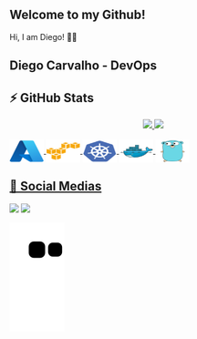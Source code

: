 ## Welcome to my Github!

Hi, I am Diego! 👋🏼
## Diego Carvalho - DevOps

## ⚡ GitHub Stats
<div align="center">
  <a href="https://github.com/diegojc33">
  <img height="180em" src="https://github-readme-stats.vercel.app/api?username=diegojc33&show_icons=true&theme=dracula&include_all_commits=true&count_private=true"/>
  <img height="180em" src="https://github-readme-stats.vercel.app/api/top-langs/?username=diegojc33&layout=compact&langs_count=7&theme=dracula"/>
</div>

 <div style="display: inline_block"><br>

<img align="center" alt="GU-Az" height="40" width="60" src="https://raw.githubusercontent.com/devicons/devicon/master/icons/azure/azure-original.svg">
  <img align="center" alt="GU-AWS" height="40" width="60" src="https://raw.githubusercontent.com/devicons/devicon/master/icons/amazonwebservices/amazonwebservices-original.svg">
  <img align="center" alt="GU-K8S" height="40" width="60" src="https://raw.githubusercontent.com/devicons/devicon/master/icons/kubernetes/kubernetes-plain.svg">
  <img align="center" alt="GU-DOC" height="40" width="60" src="https://raw.githubusercontent.com/devicons/devicon/master/icons/docker/docker-original.svg">
  <img align="center" alt="GU-GO" height="40" width="60" src="https://raw.githubusercontent.com/devicons/devicon/master/icons/go/go-original.svg">
  
<div> 


## 📱 Social Medias
<div>
  <a href = "mailto: diego.jcarvalho25@gmail.com"><img src="https://img.shields.io/badge/-Gmail-%23EA4335?style=for-the-badge&logo=gmail&logoColor=white" target="_blank"></a>
  <a href="https://www.linkedin.com/in/diegojcarvalho/" target="_blank"><img src="https://img.shields.io/badge/-LinkedIn-%230077B5?style=for-the-badge&logo=linkedin&logoColor=white" target="_blank"></a>
  
  ![Snake animation](https://github.com/DiegoJC33/DiegoJC33/blob/output/github-contribution-grid-snake.svg)
  
</div>
 
